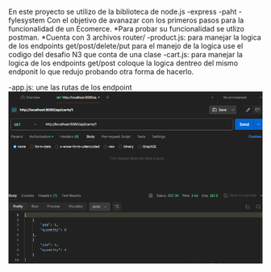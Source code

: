 En este proyecto se utilizo de la biblioteca de node.js
-express
-paht
-fylesystem
Con el objetivo de avanazar con los primeros pasos para la funcionalidad de un Ecomerce.
*Para probar su funcionalidad se utlizo postman.
*Cuenta con 3  archivos 
  router/
   -product.js: para manejar la logica de los endpoints get/post/delete/put para el manejo de la logica use el codigo del desafio N3 que conta de una clase
   -cart.js: para manejar la logica de los endpoints get/post coloque la logica dentreo del mismo endponit lo que redujo probando otra forma de hacerlo.
  
  -app.js: une las rutas de los endpoint
![Texto Alternativo](imagenes/busqueda_por_id_de_carrito.png)
  
